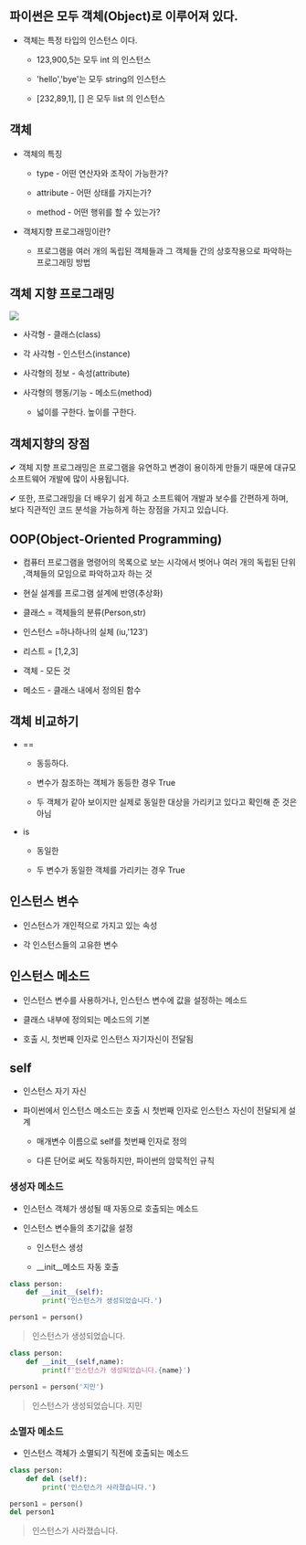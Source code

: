 ## 파이썬은 모두 객체(Object)로 이루어져 있다.

- 객체는 특정 타입의 인스턴스 이다.
  
  - 123,900,5는 모두 int 의 인스턴스
  
  - 'hello','bye'는 모두 string의 인스턴스
  
  - [232,89,1], [] 은 모두 list 의 인스턴스

## 객체

- 객체의 특징
  
  - type - 어떤 연산자와 조작이 가능한가?
  
  - attribute - 어떤 상태를 가지는가?
  
  - method - 어떤 행위를 할 수 있는가?

- 객체지향 프로그래밍이란?
  
  - 프로그램을 여러 개의 독립된 객체들과 그 객체들 간의 상호작용으로 파악하는 프로그래밍 방법

## 객체 지향 프로그래밍

![](C:\Users\이주현\AppData\Roaming\marktext\images\2022-07-19-19-59-05-image.png)

- 사각형 - 클래스(class)

- 각 사각형 - 인스턴스(instance)

- 사각형의 정보 - 속성(attribute)

- 사각형의 행동/기능 - 메소드(method)
  
  - 넓이를 구한다. 높이를 구한다.

## 객체지향의 장점

✔ 객체 지향 프로그래밍은 프로그램을 유연하고 변경이 용이하게 만들기 때문에 대규모 소프트웨어 개발에 많이 사용됩니다.

✔ 또한, 프로그래밍을 더 배우기 쉽게 하고 소프트웨어 개발과 보수를 간편하게 하며, 보다 직관적인 코드 분석을 가능하게 하는 장점을 가지고 있습니다.

## OOP(Object-Oriented Programming)

- 컴퓨터 프로그램을 명령어의 목록으로 보는 시각에서 벗어나 여러 개의 독립된 단위 ,객체들의 모임으로 파악하고자 하는 것

- 현실 설계를 프로그램 설계에 반영(추상화)

- 클래스 = 객체들의 분류(Person,str)

- 인스턴스 =하나하나의 실체 (iu,'123')

- 리스트 = [1,2,3]

- 객체 - 모든 것

- 메소드 - 클래스 내에서 정의된 함수

## 객체 비교하기

- ==
  
  - 동등하다.
  
  - 변수가 참조하는 객체가 동등한 경우 True
  
  - 두 객체가 같아 보이지만 실제로 동일한 대상을 가리키고 있다고 확인해 준 것은 아님

- is
  
  - 동일한
  
  - 두 변수가 동일한 객체를 가리키는 경우 True

## 인스턴스 변수

- 인스턴스가 개인적으로 가지고 있는 속성

- 각 인스턴스들의 고유한 변수

## 인스턴스 메소드

- 인스턴스 변수를 사용하거나, 인스턴스 변수에 값을 설정하는 메소드

- 클래스 내부에 정의되는 메소드의 기본

- 호출 시, 첫번째 인자로 인스턴스 자기자신이 전달됨

## self

- 인스턴스 자기 자신

- 파이썬에서 인스턴스 메소드는 호출 시 첫번째 인자로 인스턴스 자신이 전달되게 설계
  
  - 매개변수 이름으로 self를 첫번째 인자로 정의
  
  - 다른 단어로 써도 작동하지만, 파이썬의 암묵적인 규칙

### 생성자 메소드

- 인스턴스 객체가 생성될 때 자동으로 호출되는 메소드

- 인스턴스 변수들의 초기값을 설정
  
  - 인스턴스 생성
  
  - __init__메소드 자동 호출

```python
class person:
    def __init__(self):
        print('인스턴스가 생성되었습니다.')
```

```python
person1 = person()
```

> 인스턴스가 생성되었습니다.

```python
class person:
    def __init__(self,name):
        print(f'인스턴스가 생성되었습니다.{name}')
```

```python
person1 = person('지민')
```

> 인스턴스가 생성되었습니다. 지민

### 소멸자 메소드

- 인스턴스 객체가 소멸되기 직전에 호출되는 메소드

```python
class person:
    def del (self):
        print('인스턴스가 사라졌습니다.')
```

```python
person1 = person()
del person1
```

> 인스턴스가 사라졌습니다.
